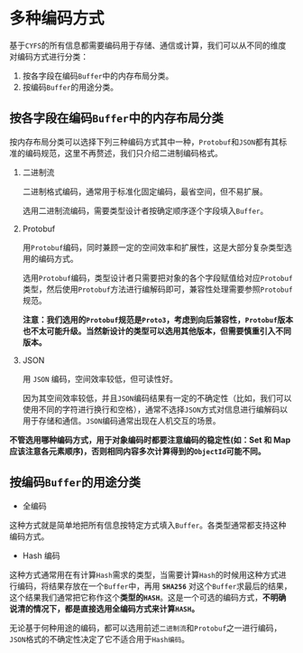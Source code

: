 # 多种编码方式

基于`CYFS`的所有信息都需要编码用于存储、通信或计算，我们可以从不同的维度对编码方式进行分类：

1. 按各字段在编码`Buffer`中的内存布局分类。
2. 按编码`Buffer`的用途分类。

## 按各字段在编码`Buffer`中的内存布局分类

按内存布局分类可以选择下列三种编码方式其中一种，`Protobuf`和`JSON`都有其标准的编码规范，这里不再赘述，我们只介绍二进制编码格式。

1. 二进制流

    二进制格式编码，通常用于标准化固定编码，最省空间，但不易扩展。

    选用二进制流编码，需要类型设计者按确定顺序逐个字段填入`Buffer`。

2. Protobuf

    用`Protobuf`编码，同时兼顾一定的空间效率和扩展性，这是大部分复杂类型选用的编码方式。

    选用`Protobuf`编码，类型设计者只需要把对象的各个字段赋值给对应`Protobuf`类型，然后使用`Protobuf`方法进行编解码即可，兼容性处理需要参照`Protobuf`规范。

    **注意：我们选用的`Protobuf`规范是`Proto3`，考虑到向后兼容性，`Protobuf`版本也不太可能升级。当然新设计的类型可以选用其他版本，但需要慎重引入不同版本。**

3. JSON

    用 `JSON` 编码，空间效率较低，但可读性好。

    因为其空间效率较低，并且`JSON`编码结果有一定的不确定性（比如，我们可以使用不同的字符进行换行和空格），通常不选择`JSON`方式对信息进行编解码以用于存储和通信。`JSON`编码通常出现在人机交互的场景。

**不管选用哪种编码方式，用于对象编码时都要注意编码的稳定性(如：Set 和 Map 应该注意各元素顺序)，否则相同内容多次计算得到的`ObjectId`可能不同。**

## 按编码`Buffer`的用途分类

-   全编码

这种方式就是简单地把所有信息按特定方式填入`Buffer`。各类型通常都支持这种编码方式。

-   Hash 编码

这种方式通常用在有计算`Hash`需求的类型，当需要计算`Hash`的时候用这种方式进行编码，将结果存放在一个`Buffer`中，再用 **`SHA256`** 对这个`Buffer`求最后的结果，这个结果我们通常把它称作这个**类型的`HASH`**。这是一个可选的编码方式，**不明确说清的情况下，都是直接选用全编码方式来计算`HASH`。**

无论基于何种用途的编码，都可以选用前述`二进制流`和`Protobuf`之一进行编码，`JSON`格式的不确定性决定了它不适合用于`Hash编码`。
